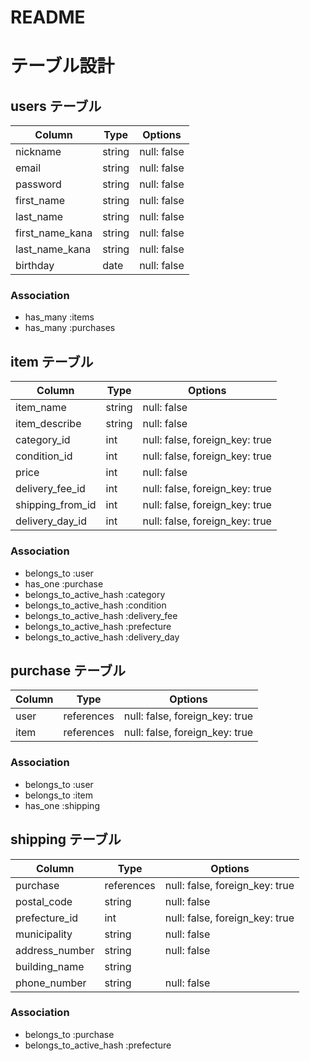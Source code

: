 # README

# テーブル設計
## users テーブル
| Column   | Type   | Options     |
| -------- | ------ | ----------- |
| nickname     | string | null: false |
| email    | string | null: false |
| password | string | null: false |
| first_name | string | null: false |
| last_name | string | null: false |
| first_name_kana | string | null: false |
| last_name_kana | string | null: false |
| birthday | date | null: false |

### Association
- has_many :items
- has_many :purchases


## item テーブル
| Column   | Type   | Options     |
| -------- | ------ | ----------- |
| item_name | string | null: false |
| item_describe      |string | null: false |
| category_id      | int   | null: false, foreign_key: true |
| condition_id   | int   | null: false, foreign_key: true |
| price      | int | null: false | 
| delivery_fee_id      | int | null: false, foreign_key: true | 
| shipping_from_id     | int | null: false, foreign_key: true | 
| delivery_day_id    | int | null: false, foreign_key: true | 



### Association
- belongs_to :user
- has_one :purchase
- belongs_to_active_hash :category
- belongs_to_active_hash :condition
- belongs_to_active_hash :delivery_fee
- belongs_to_active_hash :prefecture
- belongs_to_active_hash :delivery_day

 

## purchase テーブル
| Column | Type       | Options                        |
| ------ | ---------- | ------------------------------ |
| user   | references | null: false, foreign_key: true |
| item   | references | null: false, foreign_key: true |

### Association
- belongs_to :user
- belongs_to :item
- has_one :shipping


## shipping テーブル
| Column | Type       | Options                        |
| ------ | ---------- | ------------------------------ |
| purchase   | references | null: false, foreign_key: true |
| postal_code| string | null: false |
| prefecture_id| int | null: false, foreign_key: true |
| municipality| string | null: false |
| address_number | string | null: false |
| building_name| string |  |
| phone_number| string | null: false |

### Association
- belongs_to :purchase
- belongs_to_active_hash :prefecture
